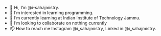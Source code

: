 - 👋 Hi, I’m @i-sahajmistry.
- 👀 I’m interested in learning programming.
- 🌱 I’m currently learning at Indian Institute of Technology Jammu.
- 💞️ I’m looking to collaborate on nothing currently
- 📫 How to reach me Instagram @i_sahajmistry, Linked in @i_sahajmistry.

<!---
i-sahajmistry/i-sahajmistry is a ✨ special ✨ repository because its `README.md` (this file) appears on your GitHub profile.
You can click the Preview link to take a look at your changes.
--->
